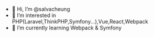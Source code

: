 - 👋 Hi, I’m @salvacheung
- 👀 I’m interested in PHP(Laravel,ThinkPHP,Symfony...),Vue,React,Webpack
- 🌱 I’m currently learning Webpack & Symfony

